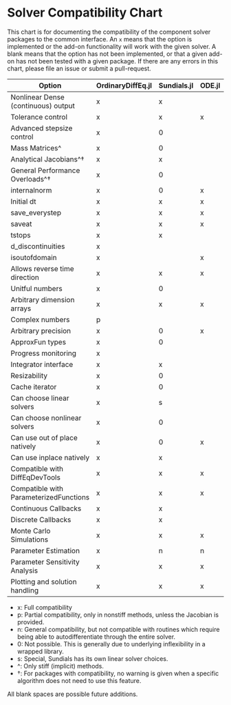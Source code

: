 # Solver Compatibility Chart

This chart is for documenting the compatibility of the component solver packages
to the common interface. An `x` means that the option is implemented or the
add-on functionality will work with the given solver. A blank means that
the option has not been implemented, or that a given add-on has not been tested
with a given package. If there are any errors in this chart, please file an
issue or submit a pull-request.

| Option                                 | OrdinaryDiffEq.jl | Sundials.jl | ODE.jl | ODEInterface.jl | LSODA.jl | StochasticDiffEq.jl | DelayDiffEq.jl | DASKR.jl | DASSL.jl
|----------------------------------------|-------------------|-------------|--------|-----------------|----------|---------------------|----------------|----------|----------
| Nonlinear Dense (continuous) output    | x                 | x           |        |                 |          | x                   | x              | x        |          
| Tolerance control                      | x                 | x           | x      | x               | x        | x                   | x              | x        | x        
| Advanced stepsize control              | x                 | 0           |        | x               | 0        | x                   | x              | 0        |          
| Mass Matrices^                         | x                 | 0           |        | x               | 0        | x                   | x              | 0        |     
| Analytical Jacobians^†                 | x                 | x           |        | x               |          | x                   | x              | x        |     
| General Performance Overloads^†        | x                 | 0           |        | 0               | 0        | x                   | x              | 0        |  
| internalnorm                           | x                 | 0           | x      | 0               | 0        | x                   | x              | 0        |          
| Initial dt                             | x                 | x           | x      | x               |          | x                   | x              | x        |          
| save_everystep                         | x                 | x           | x      | x               | x        | x                   | x              | x        |          
| saveat                                 | x                 | x           | x      | x               | x        | x                   | x              | x        |          
| tstops                                 | x                 | x           |        | 0               |          | x                   | x              | x        |          
| d_discontinuities                      | x                 |             |        | 0               |          | x                   | x              |          |          
| isoutofdomain                          | x                 |             | x      |                 |          | x                   | x              |          |          
| Allows reverse time direction          | x                 | x           | x      | x               | x        | x                   | x              |          |          
| Unitful numbers                        | x                 | 0           |        | 0               | 0        |                     | x              | 0        |          
| Arbitrary dimension arrays             | x                 | x           | x      | x               | x        | x                   | x              | x        | x        
| Complex numbers                        | p                 |             |        |                 |          | x                   | p              |          |          
| Arbitrary precision                    | x                 | 0           | x      | 0               | 0        | x                   | x              | 0        | x        
| ApproxFun types                        | x                 | 0           |        | 0               | 0        |                     | x              | 0        |          
| Progress monitoring                    | x                 |             |        |                 |          | x                   | x              |          |          
| Integrator interface                   | x                 | x           |        | 0               |          | x                   | x              |          |          
| Resizability                           | x                 | 0           |        | 0               | 0        | x                   | x              | 0        |          
| Cache iterator                         | x                 | 0           |        | 0               | 0        | x                   | x              | 0        |          
| Can choose linear solvers              | x                 | s           |        |                 |          | x                   | x              | s        | x        
| Can choose nonlinear solvers           | x                 | 0           |        | 0               | 0        | x                   | x              | 0        | x        
| Can use out of place natively          | x                 | 0           | x      | 0               | 0        | x                   | x              | 0        | x        
| Can use inplace natively               | x                 | x           |        | x               | x        | x                   | x              | x        |         
| Compatible with DiffEqDevTools         | x                 | x           | x      | x               | x        | x                   | x              | x        |          
| Compatible with ParameterizedFunctions | x                 | x           | x      | x               | x        | x                   | x              | x        |          
| Continuous Callbacks                   | x                 | x           |        | x               |          | x                   | x              |          | x        
| Discrete Callbacks                     | x                 | x           |        | x               |          | x                   | x              |          |          
| Monte Carlo Simulations                | x                 | x           | x      | x               | x        | x                   | x              | x        |          
| Parameter Estimation                   | x                 | n           | n      | n               | n        | x                   | x              | n        | x        
| Parameter Sensitivity Analysis         | x                 | x           | x      | x               | x        |                     | x              |          |          
| Plotting and solution handling         | x                 | x           | x      | x               | x        | x                   | x              | x        | x          

* x: Full compatibility
* p: Partial compatibility, only in nonstiff methods, unless the Jacobian is provided.
* n: General compatibility, but not compatible with routines which
  require being able to autodifferentiate through the entire solver.
* 0: Not possible. This is generally due to underlying inflexibility in a wrapped
  library.
* s: Special, Sundials has its own linear solver choices.
* ^: Only stiff (implicit) methods.
* †: For packages with compatibility, no warning is given when a specific algorithm
  does not need to use this feature.

All blank spaces are possible future additions.
